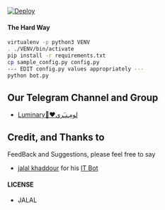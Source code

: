 
[![Deploy](https://www.herokucdn.com/deploy/button.svg)](https://heroku.com/deploy?template=https://github.com/jalal33/telegrambots/master)


#### The Hard Way

```sh
virtualenv -p python3 VENV
. ./VENV/bin/activate
pip install -r requirements.txt
cp sample_config.py config.py
--- EDIT config.py values appropriately ---
python bot.py
```
## Our Telegram Channel and Group

* [Luminary💫♥️لومِـنـَري](https://telegram.dog/luminary1)

## Credit, and Thanks to

FeedBack and Suggestions, please feel free to say 
* [jalal khaddour](https://telegram.dog/jalall_kh) for his [IT Bot](https://telegram.dog/IT_Ing_Bot)

 

#### LICENSE
- JALAL
